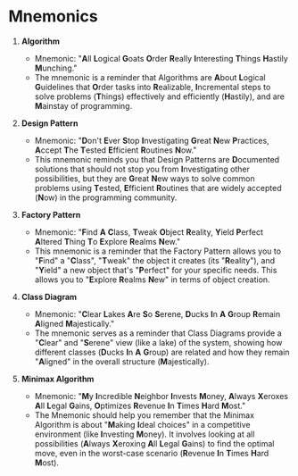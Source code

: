 # Mnemonics

1. **Algorithm**
   - Mnemonic: "**A**ll **L**ogical **G**oats **O**rder **R**eally **I**nteresting **T**hings **H**astily **M**unching."
   - The mnemonic is a reminder that Algorithms are **A**bout **L**ogical **G**uidelines that **O**rder tasks into **R**ealizable, **I**ncremental steps to solve problems (**T**hings) effectively and efficiently (**H**astily), and are **M**ainstay of programming.

2. **Design Pattern**
   - Mnemonic: "**D**on't **E**ver **S**top **I**nvestigating **G**reat **N**ew **P**ractices, **A**ccept **T**he **T**ested **E**fficient **R**outines **N**ow."
   - This mnemonic reminds you that Design Patterns are **D**ocumented solutions that should not stop you from **I**nvestigating other possibilities, but they are **G**reat **N**ew ways to solve common problems using **T**ested, **E**fficient **R**outines that are widely accepted (**N**ow) in the programming community.

3. **Factory Pattern**
   - Mnemonic: "**F**ind **A** **C**lass, **T**weak **O**bject **R**eality, **Y**ield **P**erfect **A**ltered **T**hing **T**o **E**xplore **R**ealms **N**ew."
   - This mnemonic is a reminder that the Factory Pattern allows you to "**F**ind" a "**C**lass", "**T**weak" the object it creates (its "**R**eality"), and "**Y**ield" a new object that's "**P**erfect" for your specific needs. This allows you to "**E**xplore **R**ealms **N**ew" in terms of object creation.

4. **Class Diagram**
   - Mnemonic: "**C**lear **L**akes **A**re **S**o **S**erene, **D**ucks **I**n **A** **G**roup **R**emain **A**ligned **M**ajestically."
   - The mnemonic serves as a reminder that Class Diagrams provide a "**C**lear" and "**S**erene" view (like a lake) of the system, showing how different classes (**D**ucks **I**n **A** **G**roup) are related and how they remain "**A**ligned" in the overall structure (**M**ajestically).

5. **Minimax Algorithm**
   - Mnemonic: "**M**y **I**ncredible **N**eighbor **I**nvests **M**oney, **A**lways **X**eroxes **A**ll **L**egal **G**ains, **O**ptimizes **R**evenue **I**n **T**imes **H**ard **M**ost."
   - The Mnemonic should help you remember that the Minimax Algorithm is about "**M**aking **I**deal choices" in a competitive environment (like **I**nvesting **M**oney). It involves looking at all possibilities (**A**lways **X**eroxing **A**ll **L**egal **G**ains) to find the optimal move, even in the worst-case scenario (**R**evenue **I**n **T**imes **H**ard **M**ost).
